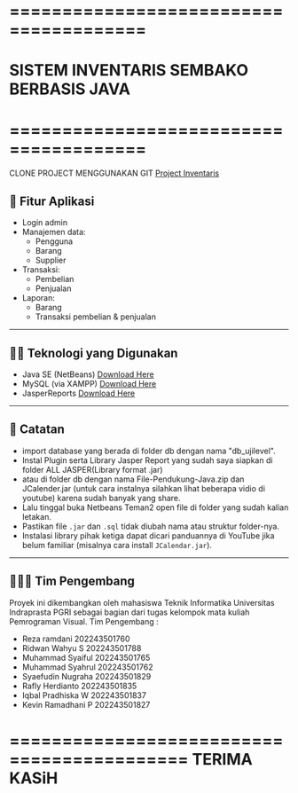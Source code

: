 # **=======================================**
# **SISTEM INVENTARIS SEMBAKO BERBASIS JAVA**
# **=======================================**

CLONE PROJECT MENGGUNAKAN GIT
[Project Inventaris](https://github.com/rezrmdni/Sistem-inventaris-berbasis-Java.git)

## 🚀 Fitur Aplikasi
- Login admin
- Manajemen data:
  - Pengguna
  - Barang
  - Supplier
- Transaksi:
  - Pembelian
  - Penjualan
- Laporan:
  - Barang
  - Transaksi pembelian & penjualan

---

## 👨‍💻 Teknologi yang Digunakan

- Java SE (NetBeans) [Download Here](https://netbeans.apache.org/front/main/download/)
- MySQL (via XAMPP) [Download Here](https://www.apachefriends.org/download.html)
- JasperReports [Download Here](https://community.jaspersoft.com/download-jaspersoft/download-jaspersoft/)

---

## 📌 Catatan

- import database yang berada di folder db dengan nama "db_ujilevel".
- Instal Plugin serta Library Jasper Report yang sudah saya siapkan di folder ALL JASPER(Library format .jar)
- atau di folder db dengan nama File-Pendukung-Java.zip dan JCalender.jar (untuk cara instalnya silahkan lihat beberapa vidio di youtube) karena sudah banyak yang share.
- Lalu tinggal buka Netbeans Teman2 open file di folder yang sudah kalian letakan.
- Pastikan file `.jar` dan `.sql` tidak diubah nama atau struktur folder-nya.
- Instalasi library pihak ketiga dapat dicari panduannya di YouTube jika belum familiar (misalnya cara install `JCalendar.jar`).

---

## 🧑‍🤝‍🧑 Tim Pengembang

Proyek ini dikembangkan oleh mahasiswa Teknik Informatika Universitas Indraprasta PGRI sebagai bagian dari tugas kelompok mata kuliah Pemrograman Visual.
Tim Pengembang :
  - Reza ramdani 202243501760
  - Ridwan Wahyu S 202243501788
  - Muhammad Syaiful 202243501765
  - Muhammad Syahrul 202243501762
  - Syaefudin Nugraha 202243501829
  - Rafly Herdianto 202243501835
  - Iqbal Pradhiska W 202243501837
  - Kevin Ramadhani P 202243501827

===========================================
              TERIMA KASiH
===========================================
